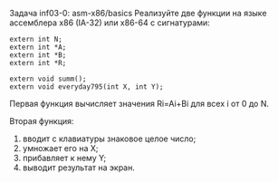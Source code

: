Задача inf03-0: asm-x86/basics
Реализуйте две функции на языке ассемблера x86 (IA-32) или x86-64 с сигнатурами:

```
extern int N;
extern int *A;
extern int *B;
extern int *R;

extern void summ();
extern void everyday795(int X, int Y);
```
      
Первая функция вычисляет значения Ri=Ai+Bi для всех i от 0 до N.

Вторая функция:

1. вводит с клавиатуры знаковое целое число;
2. умножает его на X;
3. прибавляет к нему Y;
4. выводит результат на экран.
